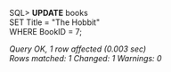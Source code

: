 SQL> **UPDATE** books <br>
SET Title = "The Hobbit" <br>
WHERE BookID = 7;

_Query OK, 1 row affected (0.003 sec)<br>
Rows matched: 1  Changed: 1  Warnings: 0_